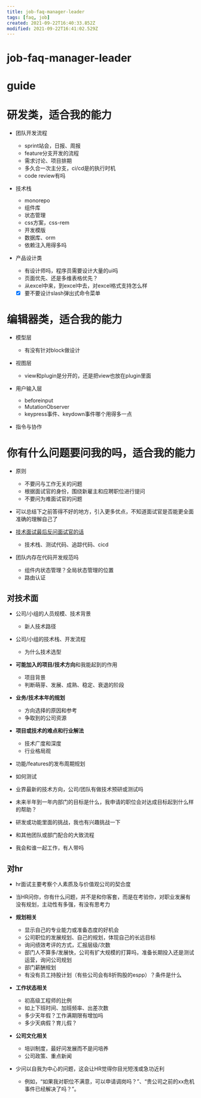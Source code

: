 ```yaml
---
title: job-faq-manager-leader
tags: [faq, job]
created: 2021-09-22T16:40:33.852Z
modified: 2021-09-22T16:41:02.529Z
---
```


# job-faq-manager-leader

# guide

# 研发类，适合我的能力
- 团队开发流程
  - sprint站会，日报、周报
  - feature分支开发的流程
  - 需求讨论、项目排期
  - 多久合一次主分支，ci/cd是的执行时机
  - code review有吗

- 技术栈
  - monorepo
  - 组件库
  - 状态管理
  - css方案，css-rem
  - 开发模版
  - 数据库、orm
  - 依赖注入用得多吗

- 产品设计类
  - 有设计师吗，程序员需要设计大量的ui吗
  - 页面优先、还是多维表格优先？
  - 从excel中来，到excel中去，对excel格式支持怎么样
  - [x] 要不要设计slash弹出式命令菜单
# 编辑器类，适合我的能力
- 模型层
  - 有没有针对block做设计

- 视图层
  - view和plugin是分开的，还是把view也放在plugin里面

- 用户输入层
  - beforeinput
  - MutationObserver
  - keypress事件、keydown事件哪个用得多一点

- 指令与协作
# 你有什么问题要问我的吗，适合我的能力
- 原则
  - 不要问与工作无关的问题
  - 根据面试官的身份，围绕新雇主和应聘职位进行提问
  - 不要问为难面试官的问题

- 可以总结下之前答得不好的地方，引入更多优点，不知道面试官是否能更全面准确的理解自己了

- [技术面试最后反问面试官的话](https://github.com/yifeikong/reverse-interview-zh)
  - 技术栈、测试代码、追踪代码、cicd

- 团队内存在代码开发规范吗
  - 组件内状态管理？全局状态管理的位置
  - 路由认证

## 对技术面

- 公司/小组的人员规模、技术背景
  - 新人技术路径

- 公司/小组的技术栈、开发流程
  - 为什么技术选型

- **可能加入的项目/技术方向**和我能起到的作用
  - 项目背景
  - 判断萌芽、发展、成熟、稳定、衰退的阶段

- **业务/技术本年的规划**
  - 方向选择的原因和参考
  - 争取到的公司资源

- **项目或技术的难点和行业解法**
  - 技术广度和深度
  - 行业格局观

- 功能/features的发布周期规划
- 如何测试

- 业界最新的技术方向，公司/团队有做技术预研或测试吗

- 未来半年到一年内部门的目标是什么，我申请的职位会对达成目标起到什么样的帮助？

- 研发或功能里面的挑战，我也有兴趣挑战一下

- 和其他团队或部门配合的大致流程

- 我会和谁一起工作，有人带吗

## 对hr

- hr面试主要考察个人素质及与价值观公司的契合度

- 当HR问你，你有什么问题，并不是和你客套，而是在考验你，对职业发展有没有规划，主动性有多强，有没有思考力

- **规划相关**
  - 显示自己的专业能力或准备态度的好机会
  - 公司职位的发展规划、自己的规划，体现自己的长远目标
  - 询问绩效考评的方式，汇报层级/次数
  - 部门人不算多/发展快，公司有扩大规模的打算吗，准备长期投入还是测试运营，询问公司规划
  - 部门薪酬规划
  - 有没有员工持股计划（有些公司会有8折购股的espp）？条件是什么

- **工作状态相关**
  - 初高级工程师的比例
  - 如上下班时间、加班频率、出差次数
  - 多少天年假？工作满期限有增加吗
  - 多少天病假？育儿假？

- **公司文化相关**
  - 培训制度，最好问发展而不是问培养
  - 公司政策、重点新闻

- 少问以自我为中心的问题，这会让HR觉得你目光短浅或急功近利
  - 例如，“如果我对职位不满意，可以申请调岗吗？”、“贵公司之前的xx危机事件已经解决了吗？”。
